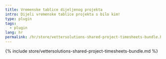 ```yaml
---
title: Vremenske tablice dijeljenog projekta
intro: Dijeli vremenske tablice projekta s bilo kim!
type: plugin
tags:
  - plugin
lang: hr
permalink: /hr/store/vettersolutions-shared-project-timesheets-bundle.html
---
```


{% include store/vettersolutions-shared-project-timesheets-bundle.md %}
